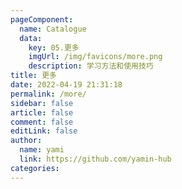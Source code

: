 ```yaml
---
pageComponent: 
  name: Catalogue
  data: 
    key: 05.更多
    imgUrl: /img/favicons/more.png
    description: 学习方法和使用技巧
title: 更多
date: 2022-04-19 21:31:18
permalink: /more/
sidebar: false
article: false
comment: false
editLink: false
author: 
  name: yami
  link: https://github.com/yamin-hub
categories: 
---
```


